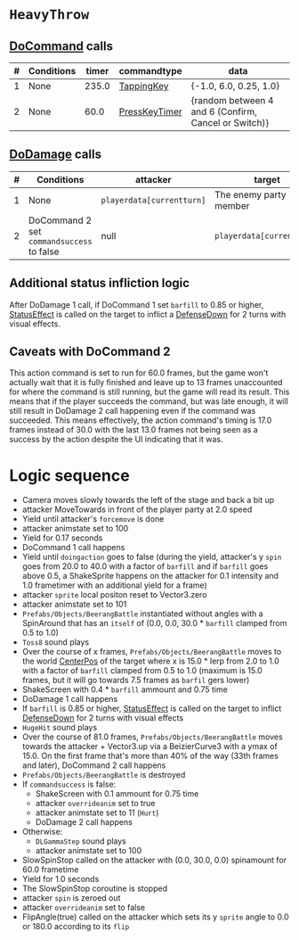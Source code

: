 # `HeavyThrow`

## [DoCommand](../../DoCommand.md) calls

|#|Conditions|timer|commandtype|data|
|-:|-----|-----|-----|-----|
|1|None|235.0|[TappingKey](../../Action%20commands/TappingKey.md)|{-1.0, 6.0, 0.25, 1.0}
|2|None|60.0|[PressKeyTimer](../../Action%20commands/PressKeyTimer.md)|{random between 4 and 6 (Confirm, Cancel or Switch)}

## [DoDamage](../../Damage%20pipeline/DoDamage.md) calls

|#|Conditions|attacker|target|damageammount|property|overrides|block|
|-:|---|---|---|---|---|---|---|
|1|None|`playerdata[currentturn]`|The enemy party member|`playerdata[currentturn].atk` + (3.0 * `barfill` floored)|null|{[NoSound](../../Damage%20pipeline/DoDamage.md#nosound)}|false|
|2|DoCommand 2 set `commandsuccess` to false|null|`playerdata[currentturn]`|3 (this can be lethal)|null|Empty array|false|

## Additional status infliction logic
After DoDamage 1 call, if DoCommand 1 set `barfill` to 0.85 or higher, [StatusEffect](../../Actors%20states/Conditions%20methods/StatusEffect.md) is called on the target to inflict a [DefenseDown](../../Actors%20states/BattleCondition/DefenseDown.md) for 2 turns with visual effects.

## Caveats with DoCommand 2
This action command is set to run for 60.0 frames, but the game won't actually wait that it is fully finished and leave up to 13 frames unaccounted for where the command is still running, but the game will read its result. This means that if the player succeeds the command, but was late enough, it will still result in DoDamage 2 call happening even if the command was succeeded. This means effectively, the action command's timing is 17.0 frames instead of 30.0 with the last 13.0 frames not being seen as a success by the action despite the UI indicating that it was.

# Logic sequence

- Camera moves slowly towards the left of the stage and back a bit up
- attacker MoveTowards in front of the player party at 2.0 speed
- Yield until attacker's `forcemove` is done
- attacker animstate set to 100
- Yield for 0.17 seconds
- DoCommand 1 call happens
- Yield until `doingaction` goes to false (during the yield, attacker's y `spin` goes from 20.0 to 40.0 with a factor of `barfill` and if `barfill` goes above 0.5, a ShakeSprite happens on the attacker for 0.1 intensity and 1.0 frametimer with an additional yield for a frame)
- attacker `sprite` local positon reset to Vector3.zero
- attacker animstate set to 101
- `Prefabs/Objects/BeerangBattle` instantiated without angles with a SpinAround that has an `itself` of (0.0, 0.0, 30.0 * `barfill` clamped from 0.5 to 1.0) 
- `Toss8` sound plays
- Over the course of x frames, `Prefabs/Objects/BeerangBattle` moves to the world [CenterPos](../../Actors%20states/CenterPos.md) of the target where x is 15.0 * lerp from 2.0 to 1.0 with a factor of `barfill` clamped from 0.5 to 1.0 (maximum is 15.0 frames, but it will go towards 7.5 frames as `barfil` gers lower)
- ShakeScreen with 0.4 * `barfill` ammount and 0.75 time
- DoDamage 1 call happens
- If `barfill` is 0.85 or higher, [StatusEffect](../../Actors%20states/Conditions%20methods/StatusEffect.md) is called on the target to inflict [DefenseDown](../../Actors%20states/BattleCondition/DefenseDown.md) for 2 turns with visual effects
- `HugeHit` sound plays
- Over the course of 81.0 frames, `Prefabs/Objects/BeerangBattle` moves towards the attacker + Vector3.up via a BeizierCurve3 with a ymax of 15.0. On the first frame that's more than 40% of the way (33th frames and later), DoCommand 2 call happens
- `Prefabs/Objects/BeerangBattle` is destroyed
- If `commandsuccess` is false:
    - ShakeScreen with 0.1 ammount for 0.75 time
    - attacker `overrideanim` set to true
    - attacker animstate set to 11 (`Hurt`)
    - DoDamage 2 call happens
- Otherwise:
    - `DLGammaStep` sound plays
    - attacker animstate set to 100
- SlowSpinStop called on the attacker with (0.0, 30.0, 0.0) spinamount for 60.0 frametime
- Yield for 1.0 seconds
- The SlowSpinStop coroutine is stopped
- attacker `spin` is zeroed out
- attacker `overrideanim` set to false
- FlipAngle(true) called on the attacker which sets its y `sprite` angle to 0.0 or 180.0 according to its `flip`
